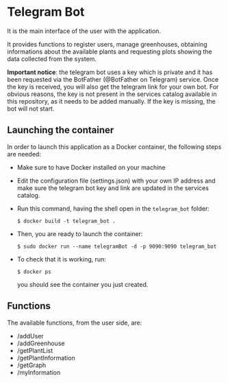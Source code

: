 # Telegram Bot

It is the main interface of the user with the application.

It provides functions to register users, manage greenhouses, obtaining informations about the available plants and requesting plots showing the data collected from the system.

**Important notice**: the telegram bot uses a key which is private and it has been requested via the BotFather (@BotFather on Telegram) service. Once the key is received, you will also get the telegram link for your own bot. For obvious reasons, the key is not present in the services catalog available in this repository, as it needs to be added manually. If the key is missing, the bot will not start.

## Launching the container

In order to launch this application as a Docker container, the following steps are needed:

- Make sure to have Docker installed on your machine
- Edit the configuration file (settings.json) with your own IP address and make sure the telegram bot key and link are updated in the services catalog.
- Run this command, having the shell open in the `telegram_bot` folder:

    `$ docker build -t telegram_bot .`

- Then, you are ready to launch the container:

    `$ sudo docker run --name telegramBot -d -p 9090:9090 telegram_bot`

- To check that it is working, run:

    `$ docker ps`
  
  you should see the container you just created.

## Functions

The available functions, from the user side, are:

- /addUser
- /addGreenhouse
- /getPlantList
- /getPlantInformation
- /getGraph
- /myInformation

